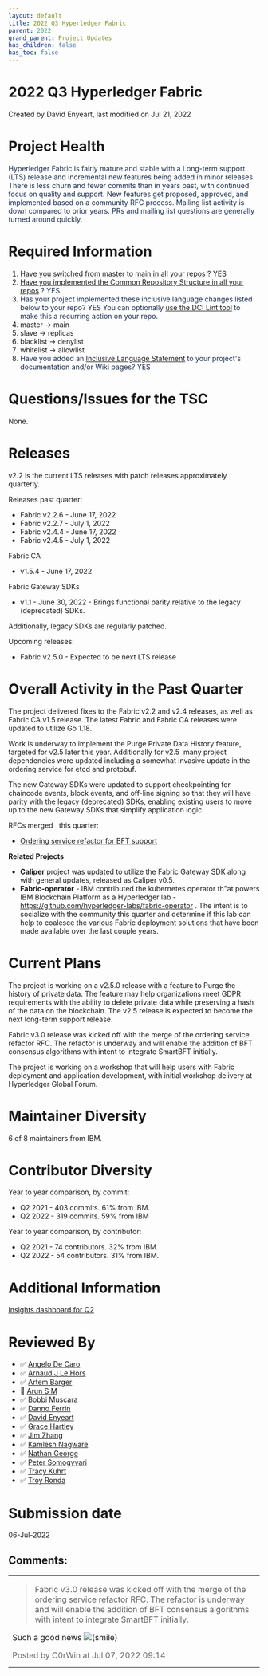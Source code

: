 ```yaml
---
layout: default
title: 2022 Q3 Hyperledger Fabric
parent: 2022
grand_parent: Project Updates
has_children: false
has_toc: false
---
```


# 2022 Q3 Hyperledger Fabric

Created by David Enyeart, last modified on Jul 21, 2022

# Project Health

<span style="color: rgb(23,43,77);">Hyperledger Fabric is fairly mature
and stable with a Long-term support (LTS) release and incremental new
features being added in minor releases. There is less churn and fewer
commits than in years past, with continued focus on quality and support.
New features get proposed, approved, and implemented based on a
community RFC process. Mailing list activity is down compared to prior
years. PRs and mailing list questions are generally turned around
quickly. </span>

# Required Information

1.  <span style="color: rgb(68,68,68);"> <a href="https://wiki.hyperledger.org/display/TSC/Projects+have+two+quarters+to+comply+with+common+repo+structure?focusedCommentId=41591637#comment-41591637" rel="nofollow">Have you switched from master to main in all your
repos</a> </span> <span style="letter-spacing: 0.0px;">? YES </span>
2.  <span class="placeholder-inline-tasks" style="color: rgb(23,43,77);text-decoration: none;"> <span style="color: rgb(68,68,68);">
<a href="https://tsc.hyperledger.org/repository-structure.html" class="external-link" rel="nofollow">Have you implemented the Common
Repository Structure in all your repos</a> </span> </span> <span style="color: rgb(23,43,77);text-decoration: none;">? YES </span>
3.  <span style="color: rgb(23,43,77);text-decoration: none;"> <span style="color: rgb(23,43,77);">Has your project implemented these
inclusive language changes listed below to your repo? YES You can
optionally
<a href="https://github.com/petermetz/gh-action-dci-lint#usage" class="external-link" rel="nofollow">use the DCI Lint tool</a> to
make this a recurring action on your repo. </span> </span>
1.  master → main
2.  slave → replicas
3.  blacklist → denylist
4.  whitelist → allowlist
4.  <span style="color: rgb(23,43,77);text-decoration: none;"> <span style="color: rgb(23,43,77);">Have you added an <a href="https://wiki.hyperledger.org/display/TSC/Inclusive+Language+Example" rel="nofollow">Inclusive Language Statement</a> to your project's
documentation and/or Wiki pages? YES</span> </span>

# Questions/Issues for the TSC

None.

# Releases



v2.2 is the current LTS releases with patch releases approximately
quarterly.

Releases past quarter:

-   Fabric v2.2.6 - June 17, 2022
-   Fabric v2.2.7 - July 1, 2022
-   Fabric v2.4.4 - June 17, 2022
-   Fabric v2.4.5 - July 1, 2022

Fabric CA

-   v1.5.4 - June 17, 2022

Fabric Gateway SDKs

-   v1.1 - June 30, 2022 - Brings functional parity relative to the
legacy (deprecated) SDKs.

Additionally, legacy SDKs are regularly patched.

Upcoming releases:

-   Fabric v2.5.0 - Expected to be next LTS release

# Overall Activity in the Past Quarter



The project delivered fixes to the Fabric v2.2 and v2.4 releases, as
well as Fabric CA v1.5 release. The latest Fabric and Fabric CA releases
were updated to utilize Go 1.18.

Work is underway to implement the Purge Private Data History feature,
targeted for v2.5 later this year. Additionally for v2.5  <span class="blob-code-inner blob-code-marker">many project dependencies were
updated including a somewhat invasive update in the ordering service for
etcd and protobuf. </span>

The new Gateway SDKs were updated to support checkpointing for chaincode
events, block events, and off-line signing so that they will have parity
with the legacy (deprecated) SDKs, enabling existing users to move up to
the new Gateway SDKs that simplify application logic.

<a href="https://github.com/hyperledger/fabric-rfcs/tree/master/text" class="external-link" rel="nofollow" style="text-decoration: none;">RFCs
merged</a>   this quarter:

-   <a href="https://github.com/hyperledger/fabric-rfcs/blob/main/text/orderer-v3.md" class="external-link" rel="nofollow">Ordering service refactor for BFT
support</a>

**Related Projects**

-   **Caliper** project was updated to utilize the Fabric Gateway SDK
along with general updates, released as Caliper v0.5.
-   **Fabric-operator** - IBM contributed the kubernetes operator th"at powers IBM Blockchain Platform as a Hyperledger lab - 
<a href="https://github.com/hyperledger-labs/fabric-operator" class="external-link" rel="nofollow">https://github.com/hyperledger-labs/fabric-operator</a>
. The intent is to socialize with the community this quarter and
determine if this lab can help to coalesce the various Fabric
deployment solutions that have been made available over the last
couple years.

# Current Plans



<span class="blob-code-inner blob-code-marker">The project is working on
a v2.5.0 release with a feature to Purge the history of private data.
The feature may help organizations meet GDPR requirements with the
ability to delete private data while preserving a hash of the data on
the blockchain. The v2.5 release is expected to become the next
long-term support release.  </span>

<span class="blob-code-inner blob-code-marker">Fabric v3.0 release was
kicked off with the merge of the ordering service refactor RFC. The
refactor is underway and will enable the addition of BFT consensus
algorithms with intent to integrate SmartBFT initially. </span>

<span class="blob-code-inner blob-code-marker">The project is working on
a workshop that will help users with Fabric deployment and application
development, with initial workshop delivery at Hyperledger Global Forum.</span>

# Maintainer Diversity

6 of 8 maintainers from IBM.

# Contributor Diversity



Year to year comparison, by commit:

-   Q2 2021 - 403 commits. 61% from IBM.
-   Q2 2022 - 319 commits. 59% from IBM

Year to year comparison, by contributor:

-   Q2 2021 - 74 contributors. 32% from IBM.
-   Q2 2022 - 54 contributors. 31% from IBM.

# Additional Information

<a href="https://insights.lfx.linuxfoundation.org/projects/hyperledger%2Ffabric/dashboard;subTab=technical?time=%7B%22from%22:%222022-04-01T04:00:00.000Z%22,%22type%22:%22absolute%22,%22to%22:%222022-07-01T03:00:00.000Z%22%7D" class="external-link" rel="nofollow">Insights dashboard for Q2</a> .

# Reviewed By

-   ✅ <span class="placeholder-inline-tasks">
<a href="https://wiki.hyperledger.org/display/~angelo.decaro" class="confluence-userlink user-mention" data-username="angelo.decaro" data-linked-resource-id="16327529" data-linked-resource-version="1" data-linked-resource-type="userinfo" data-base-url="https://wiki.hyperledger.org">Angelo De Caro</a></span>
-   ✅ <span class="placeholder-inline-tasks">
<a href="https://wiki.hyperledger.org/display/~lehors" class="confluence-userlink user-mention" data-username="lehors" data-linked-resource-id="2394240" data-linked-resource-version="1" data-linked-resource-type="userinfo" data-base-url="https://wiki.hyperledger.org">Arnaud J Le Hors</a></span>
-   ✅ <span class="placeholder-inline-tasks">
<a href="https://wiki.hyperledger.org/display/~C0rWin" class="confluence-userlink user-mention" data-username="C0rWin" data-linked-resource-id="13865321" data-linked-resource-version="1" data-linked-resource-type="userinfo" data-base-url="https://wiki.hyperledger.org">Artem Barger</a></span>
-   🔲 <span class="placeholder-inline-tasks">
<a href="https://wiki.hyperledger.org/display/~arsulegai" class="confluence-userlink user-mention" data-username="arsulegai" data-linked-resource-id="6427759" data-linked-resource-version="2" data-linked-resource-type="userinfo" data-base-url="https://wiki.hyperledger.org">Arun S M</a> </span>
-   ✅ <span class="placeholder-inline-tasks">
<a href="https://wiki.hyperledger.org/display/~Bobbijn" class="confluence-userlink user-mention" data-username="Bobbijn" data-linked-resource-id="2393198" data-linked-resource-version="2" data-linked-resource-type="userinfo" data-base-url="https://wiki.hyperledger.org">Bobbi Muscara</a></span>
-   ✅ <span class="placeholder-inline-tasks">
<a href="https://wiki.hyperledger.org/display/~shemnon" class="confluence-userlink user-mention" data-username="shemnon" data-linked-resource-id="20022118" data-linked-resource-version="2" data-linked-resource-type="userinfo" data-base-url="https://wiki.hyperledger.org">Danno Ferrin</a>  </span>
-   ✅ <span class="placeholder-inline-tasks">
<a href="https://wiki.hyperledger.org/display/~denyeart" class="confluence-userlink user-mention" data-username="denyeart" data-linked-resource-id="2392864" data-linked-resource-version="1" data-linked-resource-type="userinfo" data-base-url="https://wiki.hyperledger.org">David Enyeart</a></span>
-   ✅ <span class="placeholder-inline-tasks">
<a href="https://wiki.hyperledger.org/display/~grace.hartley" class="confluence-userlink user-mention" data-username="grace.hartley" data-linked-resource-id="16324128" data-linked-resource-version="1" data-linked-resource-type="userinfo" data-base-url="https://wiki.hyperledger.org">Grace Hartley</a></span>
-   ✅ <span class="placeholder-inline-tasks">
<a href="https://wiki.hyperledger.org/display/~jimthematrix" class="confluence-userlink user-mention" data-username="jimthematrix" data-linked-resource-id="58854075" data-linked-resource-version="1" data-linked-resource-type="userinfo" data-base-url="https://wiki.hyperledger.org">Jim Zhang</a> </span>
-   ✅ <span class="placeholder-inline-tasks">
<a href="https://wiki.hyperledger.org/display/~knagware9" class="confluence-userlink user-mention" data-username="knagware9" data-linked-resource-id="2393468" data-linked-resource-version="1" data-linked-resource-type="userinfo" data-base-url="https://wiki.hyperledger.org">Kamlesh Nagware</a></span>
-   ✅ <span class="placeholder-inline-tasks">
<a href="https://wiki.hyperledger.org/display/~nage" class="confluence-userlink user-mention" data-username="nage" data-linked-resource-id="2393038" data-linked-resource-version="1" data-linked-resource-type="userinfo" data-base-url="https://wiki.hyperledger.org">Nathan George</a></span>
-   ✅ <span class="placeholder-inline-tasks">
<a href="https://wiki.hyperledger.org/display/~gl7doqu97svck56tzyjzzhxj" class="confluence-userlink user-mention" data-username="gl7doqu97svck56tzyjzzhxj" data-linked-resource-id="24779271" data-linked-resource-version="1" data-linked-resource-type="userinfo" data-base-url="https://wiki.hyperledger.org">Peter Somogyvari</a></span>
-   ✅ <span class="placeholder-inline-tasks">
<a href="https://wiki.hyperledger.org/display/~tkuhrt" class="confluence-userlink user-mention" data-username="tkuhrt" data-linked-resource-id="1180151" data-linked-resource-version="2" data-linked-resource-type="userinfo" data-base-url="https://wiki.hyperledger.org">Tracy Kuhrt</a> </span>
-   ✅ <span class="placeholder-inline-tasks">
<a href="https://wiki.hyperledger.org/display/~troyronda" class="confluence-userlink user-mention" data-username="troyronda" data-linked-resource-id="9110618" data-linked-resource-version="2" data-linked-resource-type="userinfo" data-base-url="https://wiki.hyperledger.org">Troy Ronda</a> </span>

# <span class="placeholder-inline-tasks">Submission date </span>

<span class="placeholder-inline-tasks"> 06-Jul-2022 </span>



## Comments:

<table data-border="0" width="100%">
<colgroup>
<col style="width: 100%" />
</colgroup>
<tbody>
<tr class="odd">
<td><span id="comment-71697947"></span>
<blockquote>
<p><span class="blob-code-inner blob-code-marker">Fabric v3.0 release
was kicked off with the merge of the ordering service refactor RFC. The
refactor is underway and will enable the addition of BFT consensus
algorithms with intent to integrate SmartBFT initially. </span></p>
</blockquote>
<p><span class="blob-code-inner blob-code-marker">Such a good news <img
src="emoticons/smile.svg" class="emoticon emoticon-smile" data-emoticon-name="smile" alt="(smile)" /> </span></p>
<div class="smallfont" data-align="left" style="color: #666666; width: 98%; margin-bottom: 10px;">
 Posted by C0rWin at Jul
07, 2022 09:14 </div ></td>
</tr>
</tbody>
</table>




